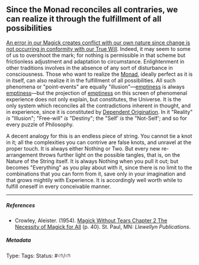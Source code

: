 ## Since the Monad reconciles all contraries, we can realize it through the fulfillment of all possibilities

[An error in our Magick creates conflict with our own nature since change is not occurring in conformity with our True Will](An%20error%20in%20our%20Magick%20creates%20conflict%20with%20our%20own%20nature%20since%20change%20is%20not%20occurring%20in%20conformity%20with%20our%20True%20Will.md). Indeed, it may seem to some of us to overshoot the mark; for nothing is permissible in that scheme but frictionless adjustment and adaptation to circumstance. Enlightenment in other traditions involves in the absence of any sort of disturbance in consciousness. Those who want to realize the [Monad](Monad.md), ideally perfect as it is in itself, can also realize it in the fulfillment of all possibilities. All such phenomena or "point-events" are equally "illusion"—[emptiness](Emptiness.md) is always [emptiness](Emptiness.md)—but the projection of [emptiness](Emptiness.md) on this screen of phenomenal experience does not only explain, but constitutes, the Universe. It is the only system which reconciles all the contradictions inherent in thought, and in experience, since it is constituted by [Dependent Origination](Dependent%20Origination.md). In it "Reality" *is* "Illusion"; "Free-will" *is* "Destiny"; the "Self' *is* the "Not-Self'; and so for every puzzle of Philosophy.

A decent analogy for this is an endless piece of string. You cannot tie a knot in it; all the complexities you can contrive are false knots, and unravel at the proper touch. It is always either Nothing or Two. But every new re-arrangement throws further light on the possible tangles, that is, on the Nature of the String itself. It is always Nothing when you pull it out; but becomes "Everything" as you play about with it, since there is no limit to the combinations that you can form from it, save only in your imagination and that grows mightily with Experience. It is accordingly well worth while to fulfill oneself in every conceivable manner.

---

##### References

* Crowley, Aleister. (1954). [Magick Without Tears Chapter 2 The Necessity of Magick for All](Magick%20Without%20Tears%20Chapter%202%20The%20Necessity%20of%20Magick%20for%20All.md) (p. 40). St. Paul, MN: *Llewellyn Publications*.

##### Metadata

Type: 
Tags:
Status: #⛅️/⛅️
